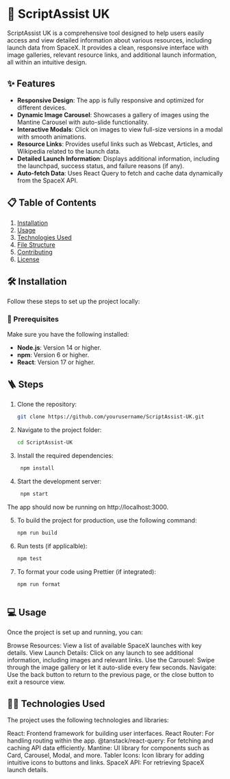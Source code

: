 # 🚀 ScriptAssist UK

ScriptAssist UK is a comprehensive tool designed to help users easily access and view detailed information about various resources, including launch data from SpaceX. It provides a clean, responsive interface with image galleries, relevant resource links, and additional launch information, all within an intuitive design.

## ✨ Features

- **Responsive Design**: The app is fully responsive and optimized for different devices.
- **Dynamic Image Carousel**: Showcases a gallery of images using the Mantine Carousel with auto-slide functionality.
- **Interactive Modals**: Click on images to view full-size versions in a modal with smooth animations.
- **Resource Links**: Provides useful links such as Webcast, Articles, and Wikipedia related to the launch data.
- **Detailed Launch Information**: Displays additional information, including the launchpad, success status, and failure reasons (if any).
- **Auto-fetch Data**: Uses React Query to fetch and cache data dynamically from the SpaceX API.

## 📋 Table of Contents

1. [Installation](#installation)
2. [Usage](#usage)
3. [Technologies Used](#technologies-used)
4. [File Structure](#file-structure)
5. [Contributing](#contributing)
6. [License](#license)

## 🛠️ Installation

Follow these steps to set up the project locally:

### 💉 Prerequisites

Make sure you have the following installed:

- **Node.js**: Version 14 or higher.
- **npm**: Version 6 or higher.
- **React**: Version 17 or higher.

## 🪜 Steps

1. Clone the repository:

   ```bash
   git clone https://github.com/yourusername/ScriptAssist-UK.git

1. Navigate to the project folder:

   ```bash
   cd ScriptAssist-UK
1. Install the required dependencies:

   ```bash
    npm install
1. Start the development server:

   ```bash
    npm start
  The app should now be running on http://localhost:3000.


5. To build the project for production, use the following command:

   ```bash
   npm run build
6. Run tests (if applicalble):

   ```bash
   npm test
7. To format your code using Prettier (if integrated):

   ```bash
   npm run format



## 💻 Usage

Once the project is set up and running, you can:

Browse Resources: View a list of available SpaceX launches with key details.
View Launch Details: Click on any launch to see additional information, including images and relevant links.
Use the Carousel: Swipe through the image gallery or let it auto-slide every few seconds.
Navigate: Use the back button to return to the previous page, or the close button to exit a resource view.

## 👨‍💻 Technologies Used

The project uses the following technologies and libraries:

React: Frontend framework for building user interfaces.
React Router: For handling routing within the app.
@tanstack/react-query: For fetching and caching API data efficiently.
Mantine: UI library for components such as Card, Carousel, Modal, and more.
Tabler Icons: Icon library for adding intuitive icons to buttons and links.
SpaceX API: For retrieving SpaceX launch details.







